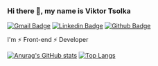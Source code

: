 ### Hi there 👋, my name is Viktor Tsolka 
[![Gmail Badge](https://img.shields.io/badge/-viktortsolka4@gmail.com-c14438?style=flat&logo=Gmail&logoColor=white&link=mailto:viktortsolka4@gmail.com)](mailto:viktortsolka4@gmail.com) 
[![Linkedin Badge](https://img.shields.io/badge/-viktor-0072b1?style=flat&logo=Linkedin&logoColor=white&link=https://www.linkedin.com/in/viktor-tsolka/)](https://www.linkedin.com/in/viktor-tsolka/) [![Github Badge](https://img.shields.io/badge/-viktor-grey?style=flat&logo=github&logoColor=white&link=https://github.com/Viktor-sun)](https://github.com/Viktor-sun/) <p align='left'>I'm ⚡ Front-end ⚡ Developer</p>
[![Anurag's GitHub stats](https://github-readme-stats.vercel.app/api?username=Viktor&show_icons=true&theme=tokyonight)](https://github.com/Viktor-sun/github-readme-stats)
[![Top Langs](https://github-readme-stats.vercel.app/api/top-langs/?username=Viktor)](https://github.com/Viktor-sun/github-readme-stats)





<!--
**Viktor-sun/Viktor-sun** is a ✨ _special_ ✨ repository because its `README.md` (this file) appears on your GitHub profile.

Here are some ideas to get you started:

- 🔭 I’m currently working on ...
- 🌱 I’m currently learning ...
- 👯 I’m looking to collaborate on ...
- 🤔 I’m looking for help with ...
- 💬 Ask me about ...
- 📫 How to reach me: ...
- 😄 Pronouns: ...
- ⚡ Fun fact: ...
-->
